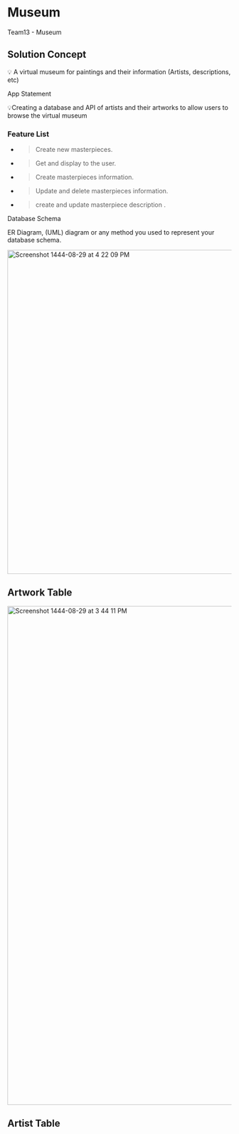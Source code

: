 # Museum
Team13 - Museum



## Solution Concept

💡 A virtual museum for paintings and their information (Artists, descriptions, etc)

App Statement

💡Creating a database and API of artists and their artworks to allow users to browse the virtual museum

### Feature List

- > Create new masterpieces.
- > Get and display to the user.
- > Create masterpieces information.
- > Update and delete masterpieces information.
- > create and update masterpiece description .

Database Schema

ER Diagram, (UML) diagram or any method you used to represent your database schema.

<img width="727" alt="Screenshot 1444-08-29 at 4 22 09 PM" src="https://user-images.githubusercontent.com/117020066/226618868-64d24be5-d3e0-420e-b369-e0032d11b309.png">



## Artwork Table 



<img width="1119" alt="Screenshot 1444-08-29 at 3 44 11 PM" src="https://user-images.githubusercontent.com/117020066/226609700-40898808-9f45-4f1f-800d-3834295cad9c.png">



## Artist Table



